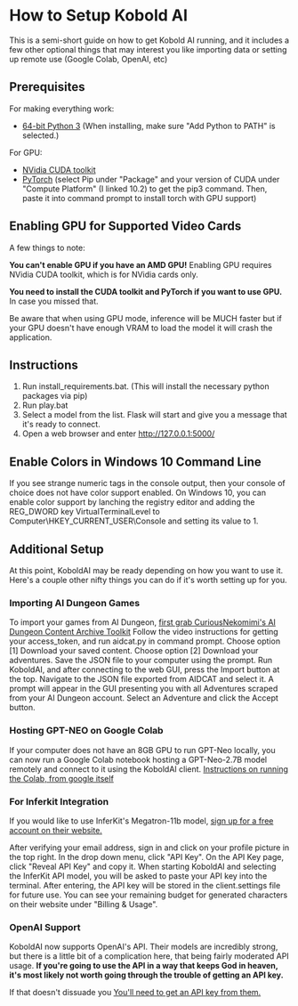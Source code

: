 
# How to Setup Kobold AI

This is a semi-short guide on how to get Kobold AI running, and it includes a few other optional things that may interest you like importing data or setting up remote use (Google Colab, OpenAI, etc)

## Prerequisites
For making everything work:
 * [64-bit Python 3](.github/DOWNLOADING.md)
(When installing, make sure "Add Python to PATH" is selected.)

For GPU:
 * [NVidia CUDA toolkit](https://developer.nvidia.com/cuda-10.2-download-archive)
 * [PyTorch](https://pytorch.org/get-started/locally/)
(select Pip under "Package" and your version of CUDA under "Compute Platform" (I linked 10.2) to get the pip3 command. Then, paste it into command prompt to install torch with GPU support)

## Enabling GPU for Supported Video Cards

A few things to note:

**You can't enable GPU if you have an AMD GPU!** Enabling GPU requires NVidia CUDA toolkit, which is for NVidia cards only.

**You need to install the CUDA toolkit and PyTorch if you want to use GPU.** In case you missed that.

Be aware that when using GPU mode, inference will be MUCH faster but if your GPU doesn't have enough 
VRAM to load the model it will crash the application.

## Instructions

1. Run install_requirements.bat.
	(This will install the necessary python packages via pip)
2. Run play.bat
3. Select a model from the list. Flask will start and give you a message that it's ready to connect.
4. Open a web browser and enter http://127.0.0.1:5000/

## Enable Colors in Windows 10 Command Line

If you see strange numeric tags in the console output, then your console of choice does not have
color support enabled. On Windows 10, you can enable color support by lanching the registry editor
and adding the REG_DWORD key VirtualTerminalLevel to Computer\HKEY_CURRENT_USER\Console and setting
its value to 1.

## Additional Setup

At this point, KoboldAI may be ready depending on how you want to use it. Here's a couple other nifty things you can do if it's worth setting up for you.

### Importing AI Dungeon Games

To import your games from AI Dungeon, [first grab CuriousNekomimi's AI Dungeon Content Archive Toolkit](https://github.com/CuriousNekomimi/AIDCAT)
Follow the video instructions for getting your access_token, and run aidcat.py in command prompt.
Choose option [1] Download your saved content.
Choose option [2] Download your adventures.
Save the JSON file to your computer using the prompt.
Run KoboldAI, and after connecting to the web GUI, press the Import button at the top.
Navigate to the JSON file exported from AIDCAT and select it. A prompt will appear in the GUI 
presenting you with all Adventures scraped from your AI Dungeon account.
Select an Adventure and click the Accept button.

### Hosting GPT-NEO on Google Colab

If your computer does not have an 8GB GPU to run GPT-Neo locally, you can now run a Google Colab
notebook hosting a GPT-Neo-2.7B model remotely and connect to it using the KoboldAI client.
[Instructions on running the Colab, from google itself](https://colab.research.google.com/drive/1uGe9f4ruIQog3RLxfUsoThakvLpHjIkX?usp=sharing)


### For Inferkit Integration

If you would like to use InferKit's Megatron-11b model, [sign up for a free account on their website.](https://inferkit.com/)

After verifying your email address, sign in and click on your profile picture in the top right.
In the drop down menu, click "API Key".
On the API Key page, click "Reveal API Key" and copy it. When starting KoboldAI and selecting the
InferKit API model, you will be asked to paste your API key into the terminal. After entering,
the API key will be stored in the client.settings file for future use.
You can see your remaining budget for generated characters on their website under "Billing & Usage".

### OpenAI Support

KoboldAI now supports OpenAI's API. Their models are incredibly strong, but there is a little bit of a complication here, that being fairly moderated API usage. **If you're going to use the API in a way that keeps God in heaven, it's most likely not worth going through the trouble of getting an API key.**

If that doesn't dissuade you [You'll need to get an API key from them.](https://beta.openai.com/?app=creative-gen)
